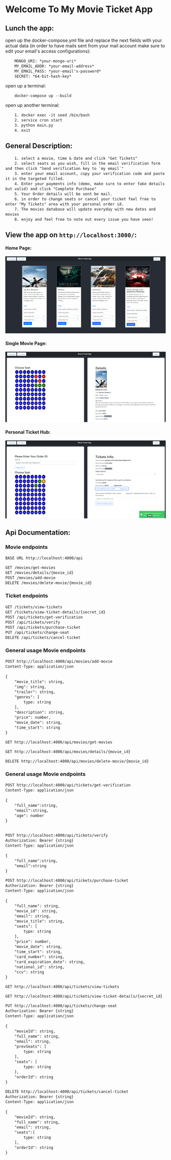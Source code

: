 # Welcome To My Movie Ticket App

## Lunch the app:

open up the docker-compose.yml file and replace the next fields with your actual data (in order to have mails sent from your mail account make sure to edit your email's access configurations):

```
    MONGO_URI: *your-mongo-uri*
    MY_EMAIL_ADDR: *your-email-address*
    MY_EMAIL_PASS: *your-email's-password*
    SECRET: *64-bit-hash-key*
```

open up a terminal:

```
    docker-compose up --build
```

open up another terminal:

```
    1. docker exec -it seed /bin/bash
    2. service cron start
    3. python main.py
    4. exit
```

## General Description:

```
    1. select a movie, time & date and click "Get Tickets"
    2. select seats as you wish, fill in the email verification form and then click "Send verification key to `my email`"
    3. enter your email account, copy your verification code and paste it in the targeted filled.
    4. Enter your payments info (demo, make sure to enter fake details but valid) and click "Complete Purchase"
    5. Your Order details will be sent be mail.
    6. in order to change seats or cancel your ticket feel free to enter "My Tickets" area with your personal order id.
    7. The movies database will update everyday with new dates and movies
    8. enjoy and feel free to note out every issue you have seen!
```

## View the app on `http://localhost:3000/`:

#### Home Page:

![Home Page](assets/homepage_movie_ticket_app.png)

#### Single Movie Page:

![Single Movie Page](assets/single_page_movie_ticket_app.png)

#### Personal Ticket Hub:

![Personal Ticket Hub](assets/personal-ticket-hub-movie-ticket-app.png)

## Api Documentation:

### Movie endpoints

```
BASE URL http://localhost:4000/api
```

```
GET /movies/get-movies
GET /movies/details/{movie_id}
POST /movies/add-movie
DELETE /movies/delete-movie/{movie_id}

```

### Ticket endpoints

```
GET /tickets/view-tickets
GET /tickets/view-ticket-details/{secret_id}
POST /api/tickets/get-verification
POST /api/tickets/verify
POST /api/tickets/purchase-ticket
PUT /api/tickets/change-seat
DELETE /api/tickets/cancel-ticket

```

### General usage Movie endpoints

```
POST http://localhost:4000/api/movies/add-movie
Content-Type: application/json

{
    "movie_title": string,
    "img": string,
    "trailer": string,
    "genres": [
        type: string
    ],
    "description": string,
    "price": number,
    "movie_date": string,
    "time_start": string
}
```

```
GET http://localhost:4000/api/movies/get-movies
```

```
GET http://localhost:4000/api/movies/details/{movie_id}
```

```
DELETE http://localhost:4000/api/movies/delete-movie/{movie_id}
```

### General usage Movie endpoints

```
POST http://localhost:4000/api/tickets/get-verification
Content-Type: application/json

{
    "full_name":string,
    "email":string,
    "age": number
}
```

```

POST http://localhost:4000/api/tickets/verify
Authorization: Bearer {string}
Content-Type: application/json

{
    "full_name":string,
    "email":string
}
```

```
POST http://localhost:4000/api/tickets/purchase-ticket
Authorization: Bearer {string}
Content-Type: application/json

{
    "full_name": string,
    "movie_id": string,
    "email": string,
    "movie_title": string,
    "seats": [
        type: string
    ],
    "price": number,
    "movie_date": string,
    "time_start": string,
    "card_number": string,
    "card_expiration_date": string,
    "national_id": string,
    "ccv": string
}
```

```
GET http://localhost:4000/api/tickets/view-tickets
```

```
GET http://localhost:4000/api/tickets/view-ticket-details/{secret_id}
```

```
PUT http://localhost:4000/api/tickets/change-seat
Authorization: Bearer {string}
Content-Type: application/json

{
    "movieId": string,
    "full_name": string,
    "email": string,
    "prevSeats": [
        type: string
    ],
    "seats": [
        type: string
    ],
    "orderId": string
}
```

```
DELETE http://localhost:4000/api/tickets/cancel-ticket
Authorization: Bearer {string}
Content-Type: application/json

{
    "movieId": string,
    "full_name": string,
    "email": string,
    "seats":[
        type: string
    ],
    "orderId": string
}
```
